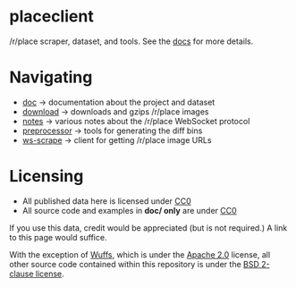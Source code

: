 # placeclient

/r/place scraper, dataset, and tools.
See the [docs](https://github.com/woofdoggo/placeclient/tree/main/doc) for
more details.

# Navigating
- [doc](https://github.com/woofdoggo/placeclient/tree/main/doc) -> documentation about the project and dataset
- [download](https://github.com/woofdoggo/placeclient/tree/main/download) -> downloads and gzips /r/place images
- [notes](https://github.com/woofdoggo/placeclient/tree/main/notes) -> various notes about the /r/place WebSocket protocol
- [preprocessor](https://github.com/woofdoggo/placeclient/tree/main/preprocessor) -> tools for generating the diff bins
- [ws-scrape](https://github.com/woofdoggo/placeclient/tree/main/ws-scrape) -> client for getting /r/place image URLs

# Licensing

- All published data here is licensed under [CC0](https://github.com/woofdoggo/placeclient/blob/main/LICENSE-CC0)
- All source code and examples in **doc/ only** are under [CC0](https://github.com/woofdoggo/placeclient/blob/main/LICENSE-CC0)

If you use this data, credit would be appreciated (but is not required.)
A link to this page would suffice.

With the exception of [Wuffs](https://github.com/woofdoggo/placeclient/blob/main/preprocessor/wuffs.c),
which is under the [Apache 2.0](https://github.com/woofdoggo/placeclient/blob/main/LICENSE-WUFFS)
license, all other source code contained within this repository is under the
[BSD 2-clause license](https://github.com/woofdoggo/placeclient/blob/main/LICENSE).
